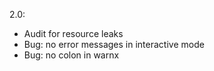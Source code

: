 2.0:
 - Audit for resource leaks
 - Bug: no error messages in interactive mode
 - Bug: no colon in warnx
